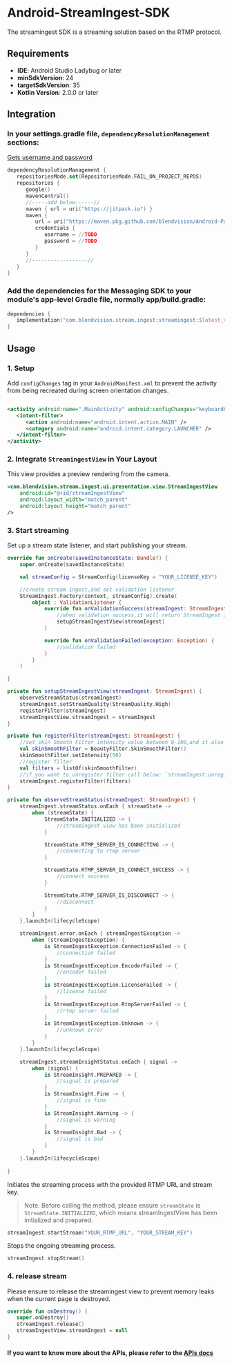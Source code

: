 # Android-StreamIngest-SDK

The streamingest SDK is a streaming solution based on the RTMP protocol.

## Requirements

- **IDE**: Android Studio Ladybug or later
- **minSdkVersion**: 24
- **targetSdkVersion**: 35
- **Kotlin Version**: 2.0.0 or later

## Integration

### In your settings.gradle file, `dependencyResolutionManagement` sections:
[Gets username and password](https://github.com/BlendVision/Android-StreamIngest-Samples/wiki/Android%E2%80%90StreamIngest%E2%80%90SDK-pull-credentials)
```kotlin
dependencyResolutionManagement {
   repositoriesMode.set(RepositoriesMode.FAIL_ON_PROJECT_REPOS)
   repositories {
      google()
      mavenCentral()
      //-----add below------//
      maven { url = uri("https://jitpack.io") }
      maven {
         url = uri("https://maven.pkg.github.com/blendvision/Android-Packages")
         credentials {
            username = //TODO
            password = //TODO
         }
      }
      //------------------//
   }
}
```

### Add the dependencies for the Messaging SDK to your module's app-level Gradle file, normally app/build.gradle:

```kotlin
dependencies {
   implementation("com.blendvision.stream.ingest:streamingest:$latest_version")
}
```

## Usage

### 1. Setup

Add `configChanges` tag in your `AndroidManifest.xml` to prevent the activity from being recreated
during screen orientation changes.

```xml

<activity android:name=".MainActivity" android:configChanges="keyboardHidden|orientation|screenSize" android:exported="true">
   <intent-filter>
      <action android:name="android.intent.action.MAIN" />
      <category android:name="android.intent.category.LAUNCHER" />
   </intent-filter>
</activity>
```

### 2. Integrate `StreamingestView` in Your Layout

This view provides a preview rendering from the camera.

```xml
<com.blendvision.stream.ingest.ui.presentation.view.StreamIngestView
    android:id="@+id/streamIngestView"
    android:layout_width="match_parent"
    android:layout_height="match_parent"
/>
```

### 3. Start streaming

Set up a stream state listener, and start publishing your stream.

```kotlin
override fun onCreate(savedInstanceState: Bundle?) {
    super.onCreate(savedInstanceState)

    val streamConfig = StreamConfig(licenseKey = "YOUR_LICENSE_KEY")

    //create stream ingest,and set validation listener
    StreamIngest.Factory(context, streamConfig).create(
        object : ValidationListener {
            override fun onValidationSuccess(streamIngest: StreamIngest) {
                //when validation success,it will return StreamIngest instance
                setupStreamIngestView(streamIngest)
            }

            override fun onValidationFailed(exception: Exception) {
                //validation failed
            }
        }
    )

}

private fun setupStreamIngestView(streamIngest: StreamIngest) {
    observeStreamStatus(streamIngest)
    streamIngest.setStreamQuality(StreamQuality.High)
    registerFilter(streamIngest)
    streamIngestView.streamIngest = streamIngest
}

private fun registerFilter(streamIngest: StreamIngest) {
    //set skin Smooth Filter intensity value between 0-100,and it also can be changed during streaming
    val skinSmoothFilter = BeautyFilter.SkinSmoothFilter()
    skinSmoothFilter.setIntensity(50)
    //register filter
    val filters = listOf(skinSmoothFilter)
    //if you want to unregister filter call below: `streamIngest.unregisterFilter(filters)`
    streamIngest.registerFilter(filters)
}

private fun observeStreamStatus(streamIngest: StreamIngest) {
    streamIngest.streamStatus.onEach { streamState ->
        when (streamState) {
            StreamState.INITIALIZED -> {
                //streamingest view has been initialized
            }

            StreamState.RTMP_SERVER_IS_CONNECTING -> {
                //connecting to rtmp server
            }

            StreamState.RTMP_SERVER_IS_CONNECT_SUCCESS -> {
                //connect success
            }

            StreamState.RTMP_SERVER_IS_DISCONNECT -> {
                //disconnect
            }
        }
    }.launchIn(lifecycleScope)

    streamIngest.error.onEach { streamIngestException ->
        when (streamIngestException) {
            is StreamIngestException.ConnectionFailed -> {
                //connection failed
            }
            is StreamIngestException.EncoderFailed -> {
                //encoder failed
            }
            is StreamIngestException.LicenseFailed -> {
                //license failed
            }
            is StreamIngestException.RtmpServerFailed -> {
                //rtmp server failed
            }
            is StreamIngestException.Unknown -> {
                //unknown error
            }
        }
    }.launchIn(lifecycleScope)

    streamIngest.streamInsightStatus.onEach { signal ->
        when (signal) {
            is StreamInsight.PREPARED -> {
                //signal is prepared
            }
            is StreamInsight.Fine -> {
                //signal is fine
            }
            is StreamInsight.Warning -> {
                //signal is warning
            }
            is StreamInsight.Bad -> {
                //signal is bad 
            }
        }
    }.launchIn(lifecycleScope)
    
}

```

Initiates the streaming process with the provided RTMP URL and stream key.
> Note: Before calling the method, please ensure `streamState` is `StreamState.INITIALIZED`, which means streamIngestView has been initialized and prepared.

```kotlin
streamIngest.startStream("YOUR_RTMP_URL", "YOUR_STREAM_KEY")
```

Stops the ongoing streaming process.

```kotlin
streamIngest.stopStream()
```

### 4. release stream

Please ensure to release the streamingest view to prevent memory leaks when the current page is
destroyed.

```kotlin
override fun onDestroy() {
   super.onDestroy()
   streamIngest.release()
   streamIngestView.streamIngest = null
}
```

#### If you want to know more about the APIs, please refer to the [APIs docs](https://blendvision.github.io/Android-StreamIngest-Samples/)
